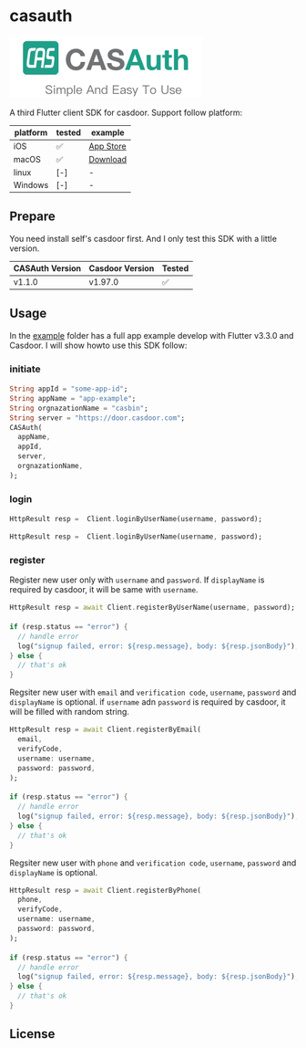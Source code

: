 # casauth

![CASAuth Logo](./images/casauth-banner.png)

A third Flutter client SDK for casdoor. Support follow platform:

| platform | tested | example |
| ---| ---| ---|
| iOS | ✅ | [App Store]() | 
| macOS | ✅ | [Download]() |
| linux | [-] | - |
| Windows | [-] | - |

## Prepare
You need install self's casdoor first. And I only test this SDK with a little version.

| CASAuth Version | Casdoor Version | Tested |
|---|---|---|
| v1.1.0 | v1.97.0 | ✅ |


## Usage

In the [example](example) folder has a full app example develop with Flutter v3.3.0 and Casdoor. I will show howto use this SDK follow:

### initiate

```dart
String appId = "some-app-id";
String appName = "app-example";
String orgnazationName = "casbin";
String server = "https://door.casdoor.com";
CASAuth(
  appName,
  appId,
  server,
  orgnazationName,
);
```

### login

```dart
HttpResult resp =  Client.loginByUserName(username, password);
```


```dart
HttpResult resp =  Client.loginByUserName(username, password);
```

### register

Register new user only with `username` and `password`. If `displayName` is required by casdoor, it will be same with `username`.
```dart
HttpResult resp = await Client.registerByUserName(username, password);

if (resp.status == "error") {
  // handle error
  log("signup failed, error: ${resp.message}, body: ${resp.jsonBody}");
} else {
  // that's ok
}
```

Regsiter new user with `email` and `verification code`, `username`, `password` and `displayName` is optional. if `username` adn `password` is required by casdoor, it will be filled with random string.

```dart
HttpResult resp = await Client.registerByEmail(
  email,
  verifyCode,
  username: username,
  password: password,
);

if (resp.status == "error") {
  // handle error
  log("signup failed, error: ${resp.message}, body: ${resp.jsonBody}");
} else {
  // that's ok
}
```

Regsiter new user with `phone` and `verification code`, `username`, `password` and `displayName` is optional.

```dart
HttpResult resp = await Client.registerByPhone(
  phone,
  verifyCode,
  username: username,
  password: password,
);

if (resp.status == "error") {
  // handle error
  log("signup failed, error: ${resp.message}, body: ${resp.jsonBody}");
} else {
  // that's ok
}
```
## License
